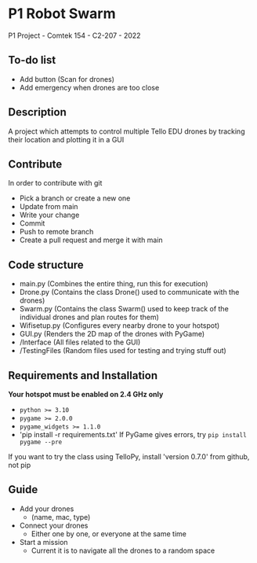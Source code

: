 # P1 Robot Swarm
P1 Project - Comtek 154 - C2-207 - 2022


## To-do list
* Add button (Scan for drones)
* Add emergency when drones are too close


## Description
A project which attempts to control multiple Tello EDU drones by tracking their location and plotting it in a GUI


## Contribute
In order to contribute with git
* Pick a branch or create a new one
* Update from main
* Write your change
* Commit
* Push to remote branch
* Create a pull request and merge it with main


## Code structure
- main.py       (Combines the entire thing, run this for execution)
- Drone.py      (Contains the class Drone() used to communicate with the drones)
- Swarm.py      (Contains the class Swarm() used to keep track of the individual drones and plan routes for them)
- Wifisetup.py  (Configures every nearby drone to your hotspot)
- GUI.py        (Renders the 2D map of the drones with PyGame)
- /Interface    (All files related to the GUI)
- /TestingFiles (Random files used for testing and trying stuff out)



## Requirements and Installation
**Your hotspot must be enabled on 2.4 GHz only**
- `python >= 3.10`
- `pygame >= 2.0.0`
- `pygame_widgets >= 1.1.0`
- 'pip install -r requirements.txt'
If PyGame gives errors, try `pip install pygame --pre`

If you want to try the class using TelloPy, install 'version 0.7.0' from github, not pip

## Guide
* Add your drones
  * (name, mac, type)
* Connect your drones
  * Either one by one, or everyone at the same time
* Start a mission
  * Current it is to navigate all the drones to a random space



